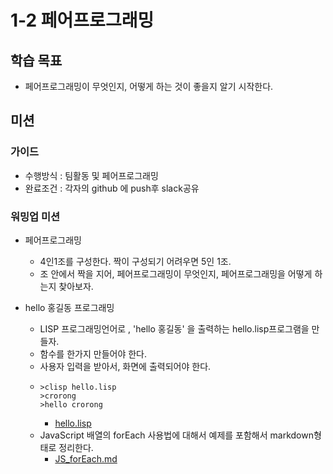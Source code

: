 # 1-2 페어프로그래밍

## 학습 목표
* 페어프로그래밍이 무엇인지, 어떻게 하는 것이 좋을지 알기 시작한다.

## 미션
### 가이드
* 수행방식 : 팀활동 및 페어프로그래밍
* 완료조건 : 각자의 github 에 push후 slack공유

### 워밍업 미션
* 페어프로그래밍
  * 4인1조를 구성한다. 짝이 구성되기 어려우면 5인 1조.
  * 조 안에서 짝을 지어, 페어프로그래밍이 무엇인지, 페어프로그래밍을 어떻게 하는지 찾아보자.

* hello 홍길동 프로그래밍
  * LISP 프로그래밍언어로 , 'hello 홍길동' 을 출력하는 hello.lisp프로그램을 만들자.
  * 함수를 한가지 만들어야 한다.
  * 사용자 입력을 받아서, 화면에 출력되어야 한다.
  * ~~~
    >clisp hello.lisp
    >crorong
    >hello crorong
    ~~~
    * [hello.lisp](https://github.com/gminiy/CodeSquad/blob/master/Step1/Step1_2/hello.lisp)
  * JavaScript 배열의 forEach 사용법에 대해서 예제를 포함해서 markdown형태로 정리한다.
    * [JS_forEach.md](https://github.com/gminiy/CodeSquad/blob/master/Step1/Step1_2/JS_forEach.md)
